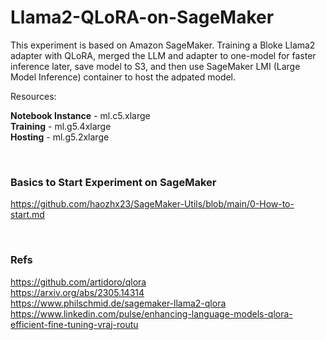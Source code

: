 # Llama2-QLoRA-on-SageMaker

This experiment is based on Amazon SageMaker. Training a Bloke Llama2 adapter with QLoRA, merged the LLM and adapter to one-model for faster inference later, save model to S3, and then use SageMaker LMI (Large Model Inference) container to host the adpated model.

Resources:

**Notebook Instance** - ml.c5.xlarge<br/>
**Training** - ml.g5.4xlarge<br/>
**Hosting** - ml.g5.2xlarge

<br/>

### Basics to Start Experiment on SageMaker
https://github.com/haozhx23/SageMaker-Utils/blob/main/0-How-to-start.md

<br/>

### Refs
https://github.com/artidoro/qlora<br/>
https://arxiv.org/abs/2305.14314<br/>
https://www.philschmid.de/sagemaker-llama2-qlora<br/>
https://www.linkedin.com/pulse/enhancing-language-models-qlora-efficient-fine-tuning-vraj-routu